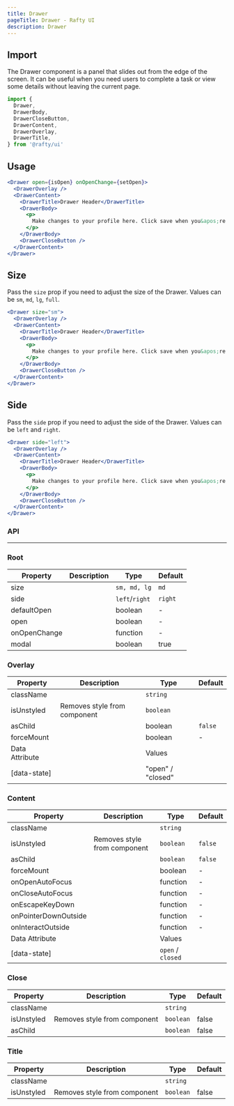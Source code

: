 ```yaml
---
title: Drawer
pageTitle: Drawer - Rafty UI
description: Drawer
---
```


## Import

The Drawer component is a panel that slides out from the edge of the screen. It can be useful when you need users to complete a task or view some details without leaving the current page.

```jsx
import {
  Drawer,
  DrawerBody,
  DrawerCloseButton,
  DrawerContent,
  DrawerOverlay,
  DrawerTitle,
} from '@rafty/ui'
```

## Usage

```jsx
<Drawer open={isOpen} onOpenChange={setOpen}>
  <DrawerOverlay />
  <DrawerContent>
    <DrawerTitle>Drawer Header</DrawerTitle>
    <DrawerBody>
      <p>
        Make changes to your profile here. Click save when you&apos;re done.
      </p>
    </DrawerBody>
    <DrawerCloseButton />
  </DrawerContent>
</Drawer>
```

## Size

Pass the `size` prop if you need to adjust the size of the Drawer. Values can be `sm`, `md`, `lg`, `full`.

```jsx
<Drawer size="sm">
  <DrawerOverlay />
  <DrawerContent>
    <DrawerTitle>Drawer Header</DrawerTitle>
    <DrawerBody>
      <p>
        Make changes to your profile here. Click save when you&apos;re done.
      </p>
    </DrawerBody>
    <DrawerCloseButton />
  </DrawerContent>
</Drawer>
```

## Side

Pass the `side` prop if you need to adjust the side of the Drawer. Values can be `left` and `right`.

```jsx
<Drawer side="left">
  <DrawerOverlay />
  <DrawerContent>
    <DrawerTitle>Drawer Header</DrawerTitle>
    <DrawerBody>
      <p>
        Make changes to your profile here. Click save when you&apos;re done.
      </p>
    </DrawerBody>
    <DrawerCloseButton />
  </DrawerContent>
</Drawer>
```

### API

---

### Root

| Property     | Description | Type           | Default |
| ------------ | ----------- | -------------- | ------- |
| size         |             | `sm, md, lg`   | `md`    |
| side         |             | `left`/`right` | `right` |
| defaultOpen  |             | boolean        | -       |
| open         |             | boolean        | -       |
| onOpenChange |             | function       | -       |
| modal        |             | boolean        | true    |

### Overlay

| Property       | Description                  | Type              | Default |
| -------------- | ---------------------------- | ----------------- | ------- |
| className      |                              | `string`          |         |
| isUnstyled     | Removes style from component | `boolean`         |         |
| asChild        |                              | boolean           | `false` |
| forceMount     |                              | boolean           | -       |
| Data Attribute |                              | Values            |         |
| [data-state]   |                              | "open" / "closed" |         |

### Content

| Property             | Description                  | Type              | Default |
| -------------------- | ---------------------------- | ----------------- | ------- |
| className            |                              | `string`          |         |
| isUnstyled           | Removes style from component | `boolean`         | `false` |
| asChild              |                              | `boolean`         | `false` |
| forceMount           |                              | boolean           | -       |
| onOpenAutoFocus      |                              | function          | -       |
| onCloseAutoFocus     |                              | function          | -       |
| onEscapeKeyDown      |                              | function          | -       |
| onPointerDownOutside |                              | function          | -       |
| onInteractOutside    |                              | function          | -       |
| Data Attribute       |                              | Values            |         |
| [data-state]         |                              | `open` / `closed` |         |

### Close

| Property   | Description                  | Type      | Default |
| ---------- | ---------------------------- | --------- | ------- |
| className  |                              | `string`  |         |
| isUnstyled | Removes style from component | `boolean` | false   |
| asChild    |                              | `boolean` | false   |

### Title

| Property   | Description                  | Type      | Default |
| ---------- | ---------------------------- | --------- | ------- |
| className  |                              | `string`  |         |
| isUnstyled | Removes style from component | `boolean` | false   |
